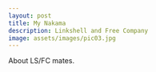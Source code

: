 ```yaml
---
layout: post
title: My Nakama
description: Linkshell and Free Company
image: assets/images/pic03.jpg
---
```


About LS/FC mates.
